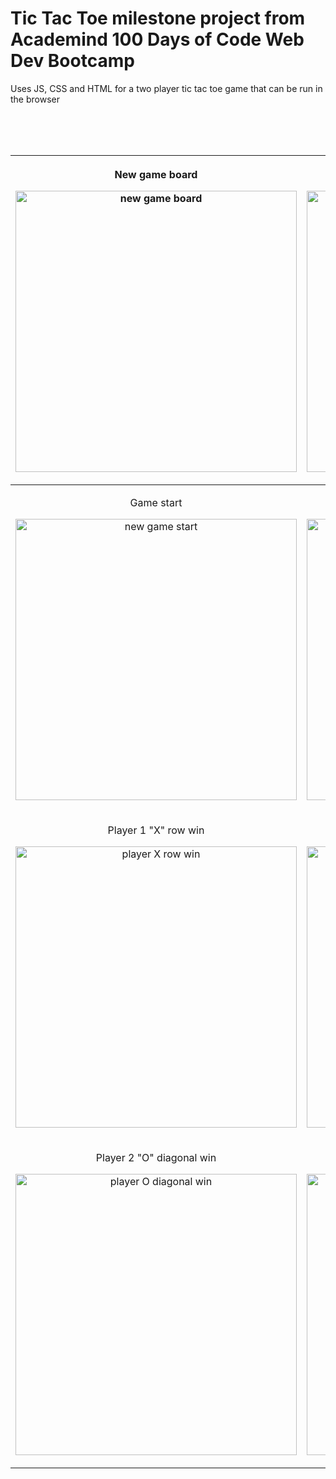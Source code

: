 # Tic Tac Toe milestone project from Academind 100 Days of Code Web Dev Bootcamp
Uses JS, CSS and HTML for a two player tic tac toe game that can be run in the browser

<br>
<br>
<br>

|<p align="center">New game board</p><p align="center"><img src="https://github.com/user-attachments/assets/6c6869e6-a9fb-4c3d-b495-f38fd717563d" width="450" alt="new game board"></p>|<p align="center">Player name customization</p><p align="center"><img src="https://github.com/user-attachments/assets/288e75d6-6675-4798-a82f-f26d4f75b29f" width="450" alt="player name customization"></p>|
|:---:|:---:|
|<p align="center">Game start</p><p align="center"><img src="https://github.com/user-attachments/assets/616d8683-4f22-404a-b920-e3857f07fe53" width="450" alt="new game start"></p>|<p align="center">Game in progress</p><p align="center"><img src="https://github.com/user-attachments/assets/8df1f4c9-77ef-4ce5-badb-c5b25ba7bb8e" width="450" alt="game in progress"></p>|
|<p align="center">Player 1 "X" row win</p><p align="center"><img src="https://github.com/user-attachments/assets/6408cc40-5475-4192-8195-52720e290d63" width="450" alt="player X row win"></p>|<p align="center">Player 1 "X" column win</p><p align="center"><img src="https://github.com/user-attachments/assets/be0fa45d-24c1-4dd8-8b11-85dc6ea34eb8" width="450" alt="player X column win"></p>|
|<p align="center">Player 2 "O" diagonal win</p><p align="center"><img src="https://github.com/user-attachments/assets/07eb1f27-5720-4c21-be47-adb89e8c318c" width="450" alt="player O diagonal win"></p>|<p align="center">Game draw</p><p align="center"><img src="https://github.com/user-attachments/assets/893b8a3a-be7c-460d-a183-5b5cb315c765" width="450" alt="game draw"></p>|






















